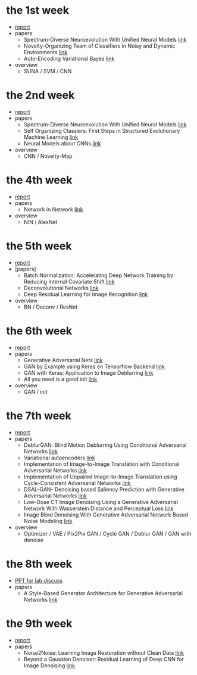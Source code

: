 # the 1st week
- [report](https://github.com/SherryCal/weekly-reading-report.io/blob/master/weekly%20report/the%201st%20week's%20report.pdf)
- papers
  - Spectrum-Diverse Neuroevolution With Unified Neural Models [link](https://github.com/SherryCal/weekly-reading-report.io/blob/master/paper%20lists/SUNA.pdf)
  - Novelty-Organizing Team of Classifiers in Noisy and Dynamic Environments [link](https://github.com/SherryCal/weekly-reading-report.io/blob/master/paper%20lists/Novelty-Organizing%20Team%20of%20Classifiers%20in%20Noisy%20and%20Dynamic%20Environments.pdf)
  - Auto-Encoding Variational Bayes [link](https://github.com/SherryCal/weekly-reading-report.io/blob/master/paper%20lists/Auto-Encoding%20Variational%20Bayes.pdf)
- overview
  - SUNA / SVM / CNN
# the 2nd week
- [report](https://github.com/SherryCal/weekly-reading-report.io/blob/master/weekly%20report/the%202nd%20week's%20reading%20report.pdf)
- papers
   - Spectrum-Diverse Neuroevolution With Unified Neural Models [link](https://github.com/SherryCal/weekly-reading-report.io/blob/master/paper%20lists/SUNA.pdf) 
   - Self Organizing Classiers: First Steps in Structured Evolutionary Machine Learning [link](https://github.com/SherryCal/weekly-reading-report.io/blob/master/paper%20lists/SUNA.pdf)  
   - Neural Models about CNNs [link](https://ujjwalkarn.me/2016/08/11/intuitive-explanation-convnets/)
- overview
  - CNN / Novelty-Map
# the 4th week
- [report](https://github.com/SherryCal/weekly-reading-report.io/blob/master/weekly%20report/the%204th%20week's%20reading%20report.pdf)
- papers
  - Network in Network [link](https://github.com/SherryCal/weekly-reading-report.io/blob/master/paper%20lists/Network%20in%20Network.pdf)
- overview
  - NIN / AlexNet
# the 5th week
- [report](https://github.com/SherryCal/weekly-reading-report.io/blob/master/weekly%20report/the%205th%20week's%20paper%20report.pdf)
- [papers]
  - Batch Normalization: Accelerating Deep Network Training by Reducing Internal Covariate Shift [link](https://github.com/SherryCal/weekly-reading-report.io/blob/master/paper%20lists/Batch%20Normalization.pdf)
  - Deconvolutional Networks [link](https://github.com/SherryCal/weekly-reading-report.io/blob/master/paper%20lists/Deconvolutional%20Networks.pdf)
  - Deep Residual Learning for Image Recognition [link](https://github.com/SherryCal/weekly-reading-report.io/blob/master/paper%20lists/Residual%20Network.pdf)
- overview
  - BN / Deconv / ResNet
# the 6th week
- [report](https://github.com/SherryCal/weekly-reading-report.io/blob/master/weekly%20report/the%206th%20week‘s%20report.pdf)
- papers
  - Generative Adversarial Nets [link](https://github.com/SherryCal/weekly-reading-report.io/blob/master/paper%20lists/GAN.pdf)
  - GAN by Example using Keras on Tensorflow Backend [link](https://towardsdatascience.com/gan-by-example-using-keras-on-tensorflow-backend-1a6d515a60d0)
  - GAN with Keras: Application to Image Deblurring [link](https://blog.sicara.com/keras-generative-adversarial-networks-image-deblurring-45e3ab6977b5)
  - All you need is a good init [link](https://github.com/SherryCal/weekly-reading-report.io/blob/master/paper%20lists/All%20you%20need%20is%20a%20good%20init.pdf)
- overview
  - GAN / init
# the 7th week
- [report](https://github.com/SherryCal/weekly-reading-report.io/blob/master/weekly%20report/the%207th%20week's%20reading%20report.pdf)
- papers
  - DeblurGAN: Blind Motion Deblurring Using Conditional Adversarial Networks [link](https://github.com/SherryCal/weekly-reading-report.io/blob/master/paper%20lists/DeblurGAN-%20Blind%20Motion%20Deblurring%20Using%20Conditional%20Adversarial%20Networks.pdf)
  - Variational autoencoders [link](https://www.jeremyjordan.me/variational-autoencoders/)
  - Implementation of Image-to-Image Translation with Conditional Adversarial Networks [link](https://github.com/SherryCal/weekly-reading-report.io/blob/master/paper%20lists/Implementation%20of%20Image-to-Image%20Translation%20with%20Conditional%20Adversarial%20Networks.pdf)
  - Implementation of Unpaired Image-to-Image Translation using Cycle-Consistent Adversarial Networks [link](https://github.com/SherryCal/weekly-reading-report.io/blob/master/paper%20lists/Implementation%20of%20Unpaired%20Image-to-Image%20Translation%20using%20Cycle-Consistent%20Adversarial%20Networks..pdf)
  - DSAL-GAN- Denoising based Saliency Prediction with Generative Adversarial Networks [link](https://github.com/SherryCal/weekly-reading-report.io/blob/master/paper%20lists/DSAL-GAN-%20Denoising%20based%20Saliency%20Prediction%20with%20Generative%20Adversarial%20Networks%20.pdf)
  - Low-Dose CT Image Denoising Using a Generative Adversarial Network With Wasserstein Distance and Perceptual Loss [link](https://github.com/SherryCal/weekly-reading-report.io/blob/master/paper%20lists/Low-Dose%20CT%20Image%20Denoising%20Using%20a%20Generative%20Adversarial%20Network%20With%20Wasserstein%20Distance%20and%20Perceptual%20Loss.pdf)
  - Image Blind Denoising With Generative Adversarial Network Based Noise Modeling [link](https://github.com/SherryCal/weekly-reading-report.io/blob/master/paper%20lists/Image%20Blind%20Denoising%20With%20Generative%20Adversarial%20Network%20Based%20Noise%20Modeling.pdf)
- overview
  - Optimizer / VAE / Pix2Pix GAN / Cycle GAN / Deblur GAN / GAN with denoise
# the 8th week
- [PPT for lab discuss](https://github.com/SherryCal/weekly-reading-report.io/blob/master/weekly%20report/StyGAN_ppt.pdf)
- papers
  - A Style-Based Generator Architecture for Generative Adversarial Networks [link]()
# the 9th week
- [report]()
- papers
  - Noise2Noise: Learning Image Restoration without Clean Data [link](https://github.com/SherryCal/weekly-reading-report.io/blob/master/paper%20lists/Noise2Noise-%20Learning%20Image%20Restoration%20without%20Clean%20Data.pdf)
  - Beyond a Gaussian Denoiser: Residual Learning of Deep CNN for Image Denoising [link](https://github.com/SherryCal/weekly-reading-report.io/blob/master/paper%20lists/Beyond%20a%20Gaussian%20Denoiser-%20Residual%20Learning%20of%20Deep%20CNN%20for%20Image%20Denoising.pdf)
